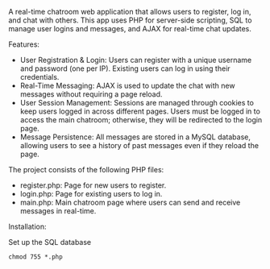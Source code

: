 A real-time chatroom web application that allows users to register, log in, and chat with others. This app uses PHP for server-side scripting, SQL to manage user logins and messages, and AJAX for real-time chat updates.

Features:
- User Registration & Login: Users can register with a unique username and password (one per IP). Existing users can log in using their credentials.
- Real-Time Messaging: AJAX is used to update the chat with new messages without requiring a page reload.
- User Session Management: Sessions are managed through cookies to keep users logged in across different pages. Users must be logged in to access the main chatroom; otherwise, they will be redirected to the login page.
- Message Persistence: All messages are stored in a MySQL database, allowing users to see a history of past messages even if they reload the page.

The project consists of the following PHP files:

- register.php: Page for new users to register.
- login.php: Page for existing users to log in.
- main.php: Main chatroom page where users can send and receive messages in real-time.

Installation:

Set up the SQL database
```git clone https://github.com/yourusername/realtime-chatroom-SQL.git
chmod 755 *.php
```
